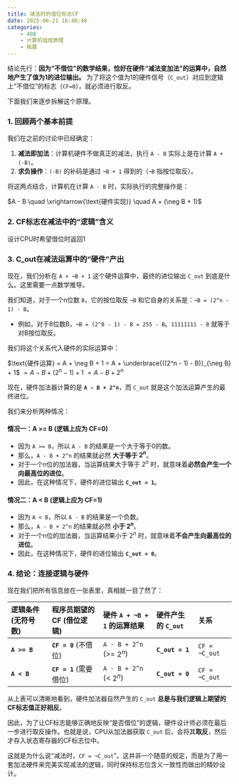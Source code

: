 ```yaml
---
title: 减法时的借位标志CF
date: 2025-06-21 16:40:48
categories:
    - 408
    - 计算机组成原理
    - 拓展
---
```


结论先行：**因为“不借位”的数学结果，恰好在硬件“减法变加法”的运算中，自然地产生了值为1的进位输出。** 为了将这个值为1的硬件信号（`C_out`）对应到逻辑上“不借位”的标志（`CF=0`），就必须进行取反。

下面我们来逐步拆解这个原理。

### 1. 回顾两个基本前提

我们在之前的讨论中已经确定：

1.  **减法即加法**：计算机硬件不做真正的减法，执行 `A - B` 实际上是在计算 `A + (-B)`。
2.  **求负操作**：`(-B)` 的补码是通过 `¬B + 1` 得到的（`¬B` 指按位取反）。

将这两点结合，计算机在计算 `A - B` 时，实际执行的完整操作是：

$A - B \quad \xrightarrow{\text{硬件实现}} \quad A + (\neg B + 1)$

### 2. CF标志在减法中的“逻辑”含义

设计CPU时希望借位时返回1

### 3. C_out在减法运算中的“硬件”产出

现在，我们分析在 `A + ¬B + 1` 这个硬件运算中，最终的进位输出 `C_out` 到底是什么。这里需要一点数学推导。

我们知道，对于一个n位数 `B`，它的按位取反 `¬B` 和它自身的关系是：`¬B = (2^n - 1) - B`。
* 例如，对于8位数B，`¬B = (2^8 - 1) - B = 255 - B`。`11111111 - B` 就等于对B按位取反。

我们将这个关系代入硬件的实际运算中：

$\text{硬件运算} = A + \neg B + 1 = A + \underbrace{((2^n - 1) - B)}_{\neg B} + 1$
$= A - B + (2^n - 1) + 1$
$= A - B + 2^n$

现在，硬件加法器计算的是 **`A - B + 2^n`**，而 `C_out` 就是这个加法运算产生的最终进位。

我们来分析两种情况：

#### 情况一：A >= B (逻辑上应为 CF=0)

* 因为 `A >= B`，所以 `A - B` 的结果是一个大于等于0的数。
* 那么，`A - B + 2^n` 的结果就必然 **大于等于 $2^n$**。
* 对于一个n位的加法器，当运算结果大于等于 $2^n$ 时，就意味着**必然会产生一个向最高位的进位**。
* 因此，在这种情况下，硬件的进位输出 **`C_out = 1`**。

#### 情况二：A < B (逻辑上应为 CF=1)

* 因为 `A < B`，所以 `A - B` 的结果是一个负数。
* 那么，`A - B + 2^n` 的结果就必然 **小于 $2^n$**。
* 对于一个n位的加法器，当运算结果小于 $2^n$ 时，就意味着**不会产生向最高位的进位**。
* 因此，在这种情况下，硬件的进位输出 **`C_out = 0`**。

### 4. 结论：连接逻辑与硬件

现在我们把所有信息放在一张表里，真相就一目了然了：

| 逻辑条件 (无符号数) | 程序员期望的CF (借位逻辑) | 硬件 `A + ¬B + 1` 的运算结果 | 硬件产生的 `C_out` | 关系 |
| :--- | :--- | :--- | :--- | :--- |
| **`A >= B`** | **`CF = 0`** (不借位) | `A - B + 2^n` (>= $2^n$) | **`C_out = 1`** | `CF = ¬C_out` |
| **`A < B`** | **`CF = 1`** (需要借位) | `A - B + 2^n` (< $2^n$) | **`C_out = 0`** | `CF = ¬C_out` |

从上表可以清晰地看到，硬件加法器自然产生的 `C_out` **总是与我们逻辑上期望的CF标志值正好相反**。

因此，为了让CF标志能够正确地反映“是否借位”的逻辑，硬件设计师必须在最后一步进行取反操作。也就是说，CPU从加法器获取 `C_out` 后，会将其**取反**，然后才存入状态寄存器的CF标志位中。

这就是为什么说“减法时，`CF = ¬C_out`”。这并非一个随意的规定，而是为了用一套加法硬件来完美实现减法的逻辑，同时保持标志位含义一致性而做出的精妙设计。